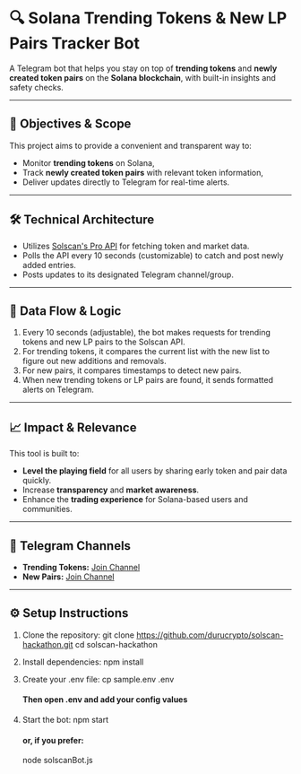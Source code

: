 # 🔍 Solana Trending Tokens & New LP Pairs Tracker Bot

A Telegram bot that helps you stay on top of **trending tokens** and **newly created token pairs** on the **Solana blockchain**, with built-in insights and safety checks.

---

## 🚀 Objectives & Scope

This project aims to provide a convenient and transparent way to:

- Monitor **trending tokens** on Solana,
- Track **newly created token pairs** with relevant token information,
- Deliver updates directly to Telegram for real-time alerts.

---

## 🛠 Technical Architecture

- Utilizes [Solscan's Pro API](https://pro-api.solscan.io/) for fetching token and market data.
- Polls the API every 10 seconds (customizable) to catch and post newly added entries.
- Posts updates to its designated Telegram channel/group.

---
	
## 🔁 Data Flow & Logic

1. Every 10 seconds (adjustable), the bot makes requests for trending tokens and new LP pairs to the Solscan API.
2. For trending tokens, it compares the current list with the new list to figure out new additions and removals.
3. For new pairs, it compares timestamps to detect new pairs.
4. When new trending tokens or LP pairs are found, it sends formatted alerts on Telegram.

---

## 📈 Impact & Relevance

This tool is built to:

- **Level the playing field** for all users by sharing early token and pair data quickly.
- Increase **transparency** and **market awareness**.
- Enhance the **trading experience** for Solana-based users and communities.

---

## 🔗 Telegram Channels

- **Trending Tokens:** [Join Channel](https://t.me/solscan_hackathon_trending)
- **New Pairs:** [Join Channel](https://t.me/solscan_hackathon_pairs)

---

## ⚙️ Setup Instructions

1. Clone the repository:
   git clone https://github.com/durucrypto/solscan-hackathon.git
   cd solscan-hackathon

3. Install dependencies:
   npm install

4. Create your .env file:
   cp sample.env .env
   #### Then open .env and add your config values

5. Start the bot:
   npm start
   #### or, if you prefer:
   node solscanBot.js
